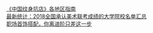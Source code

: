   
[《中国纹身坑店》各地区指南](http://www.dianyue.me/archives/657/v2z4ln3jemu7anyi/)  
[最新统计：2018全国承认美术联考成绩的大学院校名单汇总](http://www.dianyue.me/archives/332/9ow7ykpy7g0e92zu/)  
[职场首饰搭配，你离进阶只差这一步](http://www.dianyue.me/archives/557/024k5sq4gqnxjn27/)